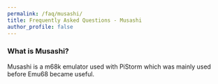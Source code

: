```yaml
---
permalink: /faq/musashi/
title: Frequently Asked Questions - Musashi
author_profile: false
---
```


### What is Musashi?

Musashi is a m68k emulator used with PiStorm which was mainly used before Emu68 became useful.
